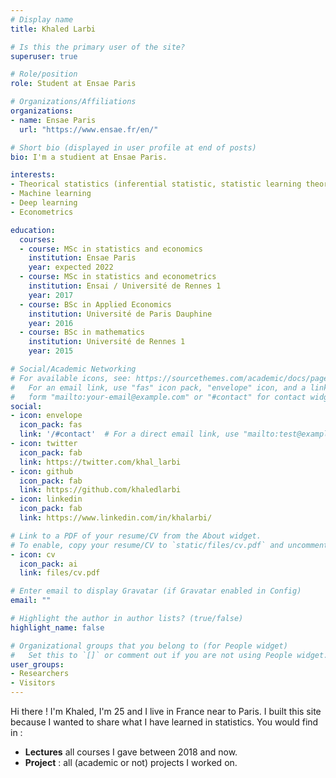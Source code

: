 ```yaml
---
# Display name
title: Khaled Larbi

# Is this the primary user of the site?
superuser: true

# Role/position
role: Student at Ensae Paris

# Organizations/Affiliations
organizations:
- name: Ensae Paris
  url: "https://www.ensae.fr/en/"

# Short bio (displayed in user profile at end of posts)
bio: I'm a studient at Ensae Paris.

interests:
- Theorical statistics (inferential statistic, statistic learning theory, survey sampling theory)
- Machine learning
- Deep learning
- Econometrics

education:
  courses:
  - course: MSc in statistics and economics
    institution: Ensae Paris
    year: expected 2022
  - course: MSc in statistics and econometrics
    institution: Ensai / Université de Rennes 1
    year: 2017
  - course: BSc in Applied Economics
    institution: Université de Paris Dauphine
    year: 2016
  - course: BSc in mathematics
    institution: Université de Rennes 1
    year: 2015

# Social/Academic Networking
# For available icons, see: https://sourcethemes.com/academic/docs/page-builder/#icons
#   For an email link, use "fas" icon pack, "envelope" icon, and a link in the
#   form "mailto:your-email@example.com" or "#contact" for contact widget.
social:
- icon: envelope
  icon_pack: fas
  link: '/#contact'  # For a direct email link, use "mailto:test@example.org".
- icon: twitter
  icon_pack: fab
  link: https://twitter.com/khal_larbi
- icon: github
  icon_pack: fab
  link: https://github.com/khaledlarbi
- icon: linkedin
  icon_pack: fab
  link: https://www.linkedin.com/in/khalarbi/

# Link to a PDF of your resume/CV from the About widget.
# To enable, copy your resume/CV to `static/files/cv.pdf` and uncomment the lines below.
- icon: cv
  icon_pack: ai
  link: files/cv.pdf

# Enter email to display Gravatar (if Gravatar enabled in Config)
email: ""

# Highlight the author in author lists? (true/false)
highlight_name: false

# Organizational groups that you belong to (for People widget)
#   Set this to `[]` or comment out if you are not using People widget.
user_groups:
- Researchers
- Visitors
---
```


Hi there ! I'm Khaled, I'm 25 and I live in France near to Paris. I built this site because I wanted to share what I have learned in statistics. You would find in :
- **Lectures** all courses I gave between 2018 and now.
- **Project** : all (academic or not) projects I worked on.
